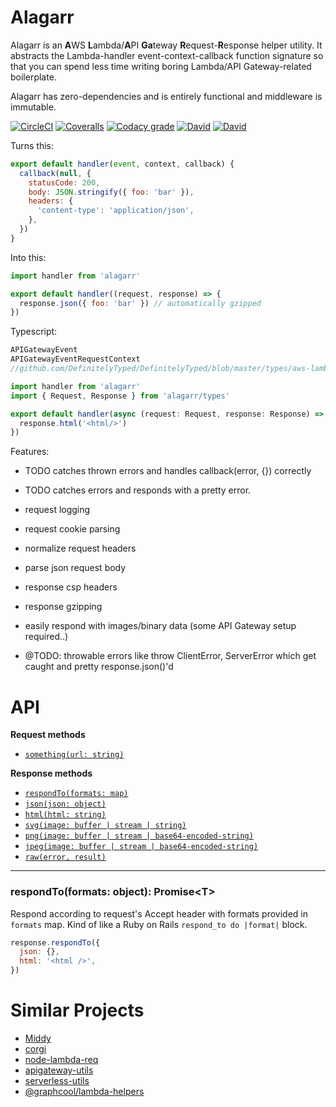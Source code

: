 # Alagarr

Alagarr is an **A**WS **L**ambda/**A**PI **Ga**teway **R**equest-**R**esponse helper utility. It
abstracts the Lambda-handler event-context-callback function signature so that you can spend less
time writing boring Lambda/API Gateway-related boilerplate.

Alagarr has zero-dependencies and is entirely functional and middleware is immutable.

[![CircleCI](https://img.shields.io/circleci/project/github/adieuadieu/alagarr/master.svg?style=flat-square)](https://circleci.com/gh/adieuadieu/alagarr)
[![Coveralls](https://img.shields.io/coveralls/adieuadieu/alagarr/master.svg?style=flat-square)](https://coveralls.io/github/adieuadieu/alagarr)
[![Codacy grade](https://img.shields.io/codacy/grade/cd743cc370104d49a508cc4b7689c1aa.svg?style=flat-square)](https://www.codacy.com/app/adieuadieu/alagarr)
[![David](https://img.shields.io/david/adieuadieu/alagarr.svg?style=flat-square)]()
[![David](https://img.shields.io/david/dev/adieuadieu/alagarr.svg?style=flat-square)]()

Turns this:

```js
export default handler(event, context, callback) {
  callback(null, {
    statusCode: 200,
    body: JSON.stringify({ foo: 'bar' }),
    headers: {
      'content-type': 'application/json',
    },
  })
}
```

Into this:

```js
import handler from 'alagarr'

export default handler((request, response) => {
  response.json({ foo: 'bar' }) // automatically gzipped
})
```

Typescript:

```ts
APIGatewayEvent
APIGatewayEventRequestContext
//github.com/DefinitelyTyped/DefinitelyTyped/blob/master/types/aws-lambda/index.d.ts

import handler from 'alagarr'
import { Request, Response } from 'alagarr/types'

export default handler(async (request: Request, response: Response) => {
  response.html('<html/>')
})
```

Features:

* TODO catches thrown errors and handles callback(error, {}) correctly
* TODO catches errors and responds with a pretty error.
* request logging
* request cookie parsing
* normalize request headers
* parse json request body
* response csp headers
* response gzipping
* easily respond with images/binary data (some API Gateway setup required..)

* @TODO: throwable errors like throw ClientError, ServerError which get caught and pretty
  response.json()'d

# API

**Request methods**

* [`something(url: string)`](#api-something)

**Response methods**

* [`respondTo(formats: map)`](#api-response-respondTo)
* [`json(json: object)`](#api-response-json)
* [`html(html: string)`](#api-response-html)
* [`svg(image: buffer | stream | string)`](#api-response-svg)
* [`png(image: buffer | stream | base64-encoded-string)`](#api-response-png)
* [`jpeg(image: buffer | stream | base64-encoded-string)`](#api-response-jpeg)
* [`raw(error, result)`](#api-response-raw)

---

<a name="api-response-respondTo" />

### respondTo(formats: object): Promise\<T>

Respond according to request's Accept header with formats provided in `formats` map. Kind of like a Ruby on Rails `respond_to do |format|` block.

```js
response.respondTo({
  json: {},
  html: '<html />',
})
```

# Similar Projects

* [Middy](https://github.com/middyjs/middy)
* [corgi](https://github.com/balmbees/corgi)
* [node-lambda-req](https://github.com/doomhz/node-lambda-req)
* [apigateway-utils](https://github.com/silvermine/apigateway-utils)
* [serverless-utils](https://github.com/silvermine/serverless-utils)
* [@graphcool/lambda-helpers](https://www.npmjs.com/package/lambda-helpers)

